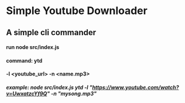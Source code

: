 # Simple Youtube Downloader

## A simple cli commander

#### run node src/index.js 

#### command: ytd
#### -l <youtube_url> -n <name.mp3>

##### example: node src/index.js ytd -l "https://www.youtube.com/watch?v=UwxatzcYf9Q" -n "mysong.mp3"
